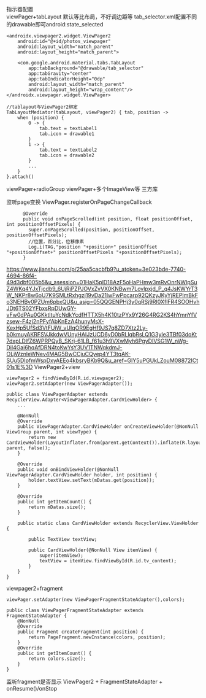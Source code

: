 
指示器配置  
viewPager+tabLayout 默认等比布局，不好调边距等
tab_selector.xml配置不同的drawable即可android:state_selected
```
<androidx.viewpager2.widget.ViewPager2
    android:id="@+id/photos_viewpager"
    android:layout_width="match_parent"
    android:layout_height="match_parent">

    <com.google.android.material.tabs.TabLayout
        app:tabBackground="@drawable/tab_selector"
        app:tabGravity="center"
        app:tabIndicatorHeight="0dp"
        android:layout_width="match_parent"
        android:layout_height="wrap_content"/>
</androidx.viewpager.widget.ViewPager>

//tablayout与ViewPager2绑定
TabLayoutMediator(tabLayout, viewPager2) { tab, position ->
    when (position) {
        0 -> {
            tab.text = textLabel1
            tab.icon = drawable1
        }
        1 -> {
            tab.text = textLabel2
            tab.icon = drawable2
        }
        ...
    }
}.attach()
```
viewPager+radioGroup  viewPager+多个ImageView等
三方库

监听page变换
ViewPager.registerOnPageChangeCallback
```
      @Override
      public void onPageScrolled(int position, float positionOffset, int positionOffsetPixels) {
        super.onPageScrolled(position, positionOffset, positionOffsetPixels);
        //位置，百分比，位移像素
        Log.i(TAG,"position "+position+" positionOffset "+positionOffset+" positionOffsetPixels "+positionOffsetPixels);
      }
```

https://www.jianshu.com/p/25aa5cacbfb9?u_atoken=3e023bde-7740-4694-86f4-49d3dbf005b5&u_asession=01HaK5plD18AzF5oHaPHmw3mRvOnrNWIpSuZ4WKq4YJxTjcdb9_6UjRjPZPJOVxZvVX0KNBwm7Lovlpxjd_P_q4JsKWYrT3W_NKPr8w6oU7K9SMLtRxhgzj19vDa21lwFwPpcarp92QKzyJKyYjREPlmBkFo3NEHBv0PZUm6pbxQU&u_asig=05QQGENPHj3y0qRSj9RI0XflFR4SOOHvhJDt6TS02YFbxsRpDUwGY-vFw0dPAu0GKktltuYcNdkYcdfHTTX5h4K10tzPYx9Y26G4RG2KS4hYmnYfVzsew-F4zj2nPFyfAbKnEzA4hunyMsX-KexHp5UfSd3VtFUiW_vUIqOR9EgHf9JS7q8ZD7Xtz2Ly-b0kmuyAKRFSVJkkdwVUnyHAIJzUCD6yD0bRLlqbRsLQ1G3yIe3TBf03doKt7dxpLDIfZ6WPRPQyB_SKrj-61LB_f61u3h9VXwMyh6PgyDIVSG1W_nWg-Dil4Gai6hqAfDRN4toKwYsY3UV1TNWqkdmJ-OLjWznleWNev4MAG5BwCCjuCQyep4YT3tqAK-SUu5DIpfmWspDxyAEEo4kbsryBKb9Q&u_aref=GlY5uPGUkLZouM08872ICt01s1E%3D
ViewPager2+view
```
viewPager2 = findViewById(R.id.viewpager2);
viewPager2.setAdapter(new ViewPagerAdapter());

public class ViewPagerAdapter extends RecyclerView.Adapter<ViewPagerAdapter.CardViewHolder> {
    ...

    @NonNull
    @Override
    public ViewPagerAdapter.CardViewHolder onCreateViewHolder(@NonNull ViewGroup parent, int viewType) {
        return new CardViewHolder(LayoutInflater.from(parent.getContext()).inflate(R.layout.view_item, parent, false));
    }

    @Override
    public void onBindViewHolder(@NonNull ViewPagerAdapter.CardViewHolder holder, int position) {
        holder.textView.setText(mDatas.get(position));
    }

    @Override
    public int getItemCount() {
        return mDatas.size();
    }

    public static class CardViewHolder extends RecyclerView.ViewHolder {

        public TextView textView;

        public CardViewHolder(@NonNull View itemView) {
            super(itemView);
            textView = itemView.findViewById(R.id.tv_content);
        }
    }
}
```
viewpager2+fragment
```
viewPager.setAdapter(new ViewPagerFragmentStateAdapter(),colors);

public class ViewPagerFragmentStateAdapter extends FragmentStateAdapter {
    @NonNull
    @Override
    public Fragment createFragment(int position) {
        return PageFragment.newInstance(colors, position);
    }
    @Override
    public int getItemCount() {
        return colors.size();
    }
}
```


监听fragment是否显示
ViewPager2 + FragmentStateAdapter + onResume()/onStop
